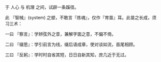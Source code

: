 于 人心 与 机理 之间，试辟一条蹊径。

此 『智械』(system) 之塑，不敢言『炼魂』，仅作『育苗』耳。此苗之长成，须习三术：

一曰 『察言』：学辨弦外之音，兼解字面之意，不偏不倚。

二曰 『缀思』：学引前言为线，缀后语成章，使对谈如流，首尾相顾。

三曰 『反躬』：学时时自省其短，日日自新其知，庶几近于无过。